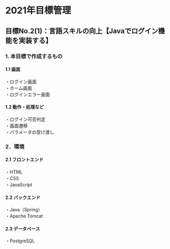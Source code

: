 # 2021年目標管理
## 目標No.2(1)：言語スキルの向上【Javaでログイン機能を実装する】  
  
### 1. 本目標で作成するもの  
#### 1.1 画面  
・ログイン画面  
・ホーム画面  
・ログインエラー画面  
#### 1.2 動作・処理など  
・ログイン可否判定  
・画面遷移  
・パラメータの受け渡し
  
  
### 2．環境  
#### 2.1 フロントエンド  
・HTML  
・CSS  
・JavaScript  
#### 2.2 バックエンド  
・Java（Spring）  
・Apache Tomcat 
#### 2.3 データベース  
・PostgreSQL  
  
